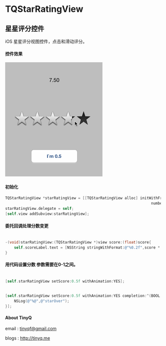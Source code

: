 TQStarRatingView
================

## 星星评分控件

iOS 星星评分视图控件，点击和滑动评分。

#### 控件效果

![Image text](READMEIMAGE/TQStarRatingView.gif)

#### 初始化

```objective-c
TQStarRatingView *starRatingView = [[TQStarRatingView alloc] initWithFrame:CGRectMake(30, 200, 250, 50)
                                                                  numberOfStar:5];
starRatingView.delegate = self;
[self.view addSubview:starRatingView];
```
    
#### 委托回调处理分数变更

```objective-c

-(void)starRatingView:(TQStarRatingView *)view score:(float)score{
    self.scoreLabel.text = [NSString stringWithFormat:@"%0.2f",score * 10 ];
}

```
    
#### 用代码设置分数 参数需要在0-1之间。

```objective-c

[self.starRatingView setScore:0.5f withAnimation:YES];

``` 
    
```objective-c    

[self.starRatingView setScore:0.5f withAnimation:YES completion:^(BOOL finished){
    NSLog(@"%@",@"starOver");
}];

```  
  
####  About TinyQ

 email : <tinyqf@gmail.com>
 
 blogs : <http://tinyq.me>
 
 
